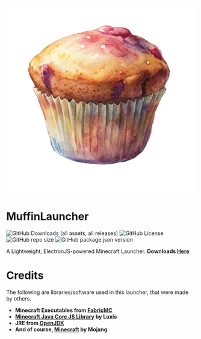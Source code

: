 <img src="resources/logo.png">

# MuffinLauncher 
![GitHub Downloads (all assets, all releases)](https://img.shields.io/github/downloads/Cohejh/MuffinLauncher/total?style=for-the-badge) ![GitHub License](https://img.shields.io/github/license/Cohejh/MuffinLauncher?style=for-the-badge) ![GitHub repo size](https://img.shields.io/github/repo-size/Cohejh/MuffinLauncher?style=for-the-badge) ![GitHub package.json version](https://img.shields.io/github/package-json/v/Cohejh/MuffinLauncher?style=for-the-badge)

A Lightweight, ElectronJS-powered Minecraft Launcher.
<b>Downloads <a href="https://github.com/Cohejh/MuffinLauncher/releases">Here</a></b>
# Credits
The following are libraries/software used in this launcher, that were made by others.
<b>
- Minecraft Executables from <a href="https://fabricmc.net/">FabricMC</a>
- <a href="https://github.com/luuxis/minecraft-java-core">Minecraft Java Core JS Library</a> by Luxis
- JRE from <a href="https://openjdk.org/">OpenJDK</a>
- And of course, <a href="https://www.minecraft.net/en-us">Minecraft</a> by Mojang
</b>

